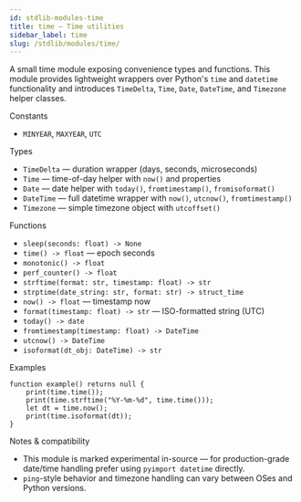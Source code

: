 ```yaml
---
id: stdlib-modules-time
title: time — Time utilities
sidebar_label: time
slug: /stdlib/modules/time/
---
```


A small time module exposing convenience types and functions. This
module provides lightweight wrappers over Python's `time` and
`datetime` functionality and introduces `TimeDelta`, `Time`, `Date`,
`DateTime`, and `Timezone` helper classes.

Constants

- `MINYEAR`, `MAXYEAR`, `UTC`

Types

- `TimeDelta` — duration wrapper (days, seconds, microseconds)
- `Time` — time-of-day helper with `now()` and properties
- `Date` — date helper with `today()`, `fromtimestamp()`, `fromisoformat()`
- `DateTime` — full datetime wrapper with `now()`, `utcnow()`, `fromtimestamp()`
- `Timezone` — simple timezone object with `utcoffset()`

Functions

- `sleep(seconds: float) -> None`
- `time() -> float` — epoch seconds
- `monotonic() -> float`
- `perf_counter() -> float`
- `strftime(format: str, timestamp: float) -> str`
- `strptime(date_string: str, format: str) -> struct_time`
- `now() -> float` — timestamp now
- `format(timestamp: float) -> str` — ISO-formatted string (UTC)
- `today() -> date`
- `fromtimestamp(timestamp: float) -> DateTime`
- `utcnow() -> DateTime`
- `isoformat(dt_obj: DateTime) -> str`

Examples

```clyp
function example() returns null {
    print(time.time());
    print(time.strftime("%Y-%m-%d", time.time()));
    let dt = time.now();
    print(time.isoformat(dt));
}
```

Notes & compatibility

- This module is marked experimental in-source — for production-grade
  date/time handling prefer using `pyimport datetime` directly.
- `ping`-style behavior and timezone handling can vary between OSes and
  Python versions.
